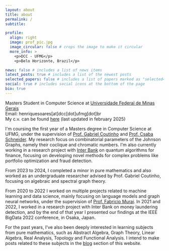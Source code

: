 ```yaml
---
layout: about
title: about
permalink: /
subtitle:

profile:
  align: right
  image: prof_pic.jpg
  image_circular: false # crops the image to make it circular
  more_info: >
    <p>DCC - UFMG</p>
    <p>Belo Horizonte, Brazil</p>

news: false # includes a list of news items
latest_posts: true # includes a list of the newest posts
selected_papers: false # includes a list of papers marked as "selected={true}"
social: true # includes social icons at the bottom of the page
bio: true
---
```


Masters Student in Computer Science at [Universidade Federal de Minas Gerais](https://ufmg.br/)<br>
Email: henriquesoares[at]dcc[dot]ufmg[dot]br<br>
My c.v. can be found [here](../assets/pdf/HenriqueAssumpcao_CV.pdf) (last updated in february 2025)

I'm coursing the first year of a Masters degree in Computer Science at UFMG, under the supervision of [Prof. Gabriel Coutinho](https://homepages.dcc.ufmg.br/~gabriel/) and [Prof. Csaba Schneider](https://schcs.github.io/WP/). My research focus on combinatorial parameters of the Johnson Graphs, namely their coclique and chromatic numbers. I'm also currently working in a research project with [Inter Bank](https://inter.co/) on quantum algorithms for finance, focusing on developing novel methods for complex problems like portfolio optimization and fraud detection.

From 2023 to 2024, I completed a minor in pure mathematics and also worked as an undergraduate researcher advised by Prof. Gabriel Coutinho, focusing on algebraic and spectral graph theory. 

From 2020 to 2022 I worked on multiple projects related to machine learning and data science, mainly focusing on language models and graph neural networks, under the supervision of [Prof. Fabricio Murai](https://murai.dcc.ufmg.br/). In 2021 and 2022, I worked in a research project with Inter Bank on money laundering detection, and by the end of that year I presented our findings at the IEEE BigData 2022 conference, in Osaka, Japan.

For the past years, I've also been deeply interested in learning subjects from pure mathematics, such as Abstract Algebra, Graph Theory, Linear Algebra, Real Analysis, Topology and Functional Analysis. I intend to make posts related to these subjects in the [blog](https://henriqueassumpcao.github.io/blog/) section of this website.